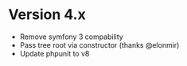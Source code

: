 Version 4.x
===========
* Remove symfony 3 compability
* Pass tree root via constructor (thanks @elonmir)
* Update phpunit to v8